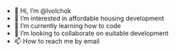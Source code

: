 - 👋 Hi, I’m @lvolchok
- 👀 I’m interested in affordable housing development 
- 🌱 I’m currently learning how to code
- 💞️ I’m looking to collaborate on euitable development
- 📫 How to reach me by email

<!---
lvolchok/lvolchok is a ✨ special ✨ repository because its `README.md` (this file) appears on your GitHub profile.
You can click the Preview link to take a look at your changes.
--->
